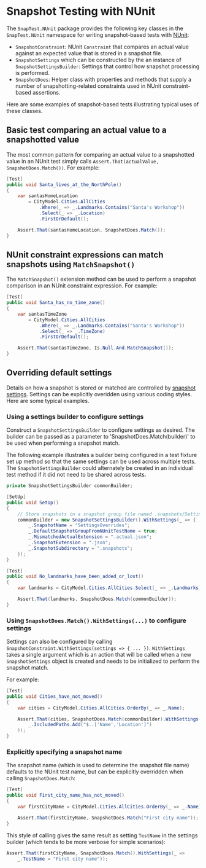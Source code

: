 # Snapshot Testing with NUnit

The `SnapTest.NUnit` package provides the following key classes in the `SnapTest.NUnit` namespace for writing snapshot-based tests with [NUnit](https://nunit.org):

- `SnapshotConstraint`: NUnit `Constraint` that compares an actual value against an expected value that is stored in a snapshot file.
- `SnapshotSettings` which can be constructed by the an instance of `SnapshotSettingsBuilder`: Settings that control how snapshot processing is performed.
- `SnapshotDoes`: Helper class with properties and methods that supply a number of snapshotting-related constraints used in NUnit constraint-based assertions.

Here are some examples of snapshot-based tests illustrating typical uses of these classes.


## Basic test comparing an actual value to a snapshotted value

The most common pattern for comparing an actual value to a snapshotted value in an NUnit test simply calls `Assert.That(actualValue, SnapshotDoes.Match())`. For example:

```C#
[Test]
public void Santa_lives_at_the_NorthPole()
{
    var santasHomeLocation
        = CityModel.Cities.AllCities
            .Where(_ => _.Landmarks.Contains("Santa's Workshop"))
            .Select(_ => _.Location)
            .FirstOrDefault();

    Assert.That(santasHomeLocation, SnapshotDoes.Match());
}
```


## NUnit constraint expressions can match snapshots using `MatchSnapshot()`

The `MatchSnapshot()` extension method can be used to perform a snapshot comparison in an NUnit constraint expression. For example:

```C#
[Test]
public void Santa_has_no_time_zone()
{
    var santasTimeZone
        = CityModel.Cities.AllCities
            .Where(_ => _.Landmarks.Contains("Santa's Workshop"))
            .Select(_ => _.TimeZone)
            .FirstOrDefault();

    Assert.That(santasTimeZone, Is.Null.And.MatchSnapshot());
}
```


## Overriding default settings

Details on how a snapshot is stored or matched are controlled by [snapshot settings](SnapshotSettings.md). Settings can be explicitly overidden using various coding styles. Here are some typical examples.


### Using a settings builder to configure settings

Construct a `SnapshotSettingsBuilder` to configure settings as desired. The builder can be passed as a parameter to 'SnapshotDoes.Match(builder)' to be used when performing a snapshot match.

The following example illustrates a builder being configured in a test fixture set up method so that the same settings can be used across multiple tests. The `SnapshotSettingsBuilder` could alternately be created in an individual test method if it did not need to be shared across tests.

```C#
private SnapshotSettingsBuilder commonBuilder;

[SetUp]
public void SetUp()
{
    // Store snapshots in a snapshot group file named .snapshots/SettingsOverrides.json
    commonBuilder = new SnapshotSettingsBuilder().WithSettings(_ => {
        _.SnapshotName = "SettingsOverrides";
        _.DefaultSnapshotGroupFromNUnitTestName = true;
        _.MismatchedActualExtension = ".actual.json";
        _.SnapshotExtension = ".json";
        _.SnapshotSubdirectory = ".snapshots";
    });
}

[Test]
public void No_landmarks_have_been_added_or_lost()
{
    var landmarks = CityModel.Cities.AllCities.Select(_ => _.Landmarks).SelectMany(_ => _).OrderBy(_ => _);

    Assert.That(landmarks, SnapshotDoes.Match(commonBuilder));
}
```


### Using `SnapshotDoes.Match().WithSettings(...)` to configure settings

Settings can also be configured by calling `SnapshotConstraint.WithSettings(settings => { ... })`. `WithSettings` takes a single argument which is an action that will be called when a new `SnapshotSettings` object is created and needs to be initialized to perform the snapshot match.

For example:

```C#
[Test]
public void Cities_have_not_moved()
{
    var cities = CityModel.Cities.AllCities.OrderBy(_ => _.Name);

    Assert.That(cities, SnapshotDoes.Match(commonBuilder).WithSettings(_ =>
        _.IncludedPaths.Add("$..['Name','Location']")
    ));
}
```


### Explicitly specifying a snapshot name

The snapshot name (which is used to determine the snapshot file name) defaults to the NUnit test name, but can be explicitly overridden when calling `SnapshotDoes.Match`:

```C#
[Test]
public void First_city_name_has_not_moved()
{
    var firstCityName = CityModel.Cities.AllCities.OrderBy(_ => _.Name).FirstOrDefault()?.Name;

    Assert.That(firstCityName, SnapshotDoes.Match("First city name"));
}
```

This style of calling gives the same result as setting `TestName` in the settings builder (which tends to be more verbose for simple scenarios):

```C#
Assert.That(firstCityName, SnapshotDoes.Match().WithSettings(_ =>
    _.TestName = "First city name"));
```
